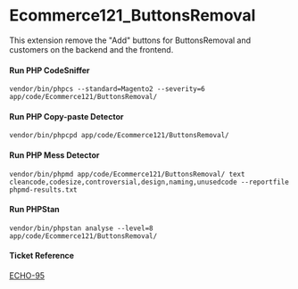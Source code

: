 # Ecommerce121_ButtonsRemoval

This extension remove the "Add" buttons for ButtonsRemoval and customers on the 
backend and the frontend.

#### Run PHP CodeSniffer

    vendor/bin/phpcs --standard=Magento2 --severity=6 app/code/Ecommerce121/ButtonsRemoval/

#### Run PHP Copy-paste Detector

    vendor/bin/phpcpd app/code/Ecommerce121/ButtonsRemoval/

#### Run PHP Mess Detector

    vendor/bin/phpmd app/code/Ecommerce121/ButtonsRemoval/ text cleancode,codesize,controversial,design,naming,unusedcode --reportfile phpmd-results.txt

#### Run PHPStan

    vendor/bin/phpstan analyse --level=8 app/code/Ecommerce121/ButtonsRemoval/

#### Ticket Reference

[ECHO-95](https://121e.atlassian.net/browse/ECHO-95)
